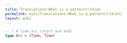 ```yaml
---
title: Translations:What is a pattern?/14/en
permalink: wiki/Translations:What_is_a_pattern?/14/en/
layout: wiki
---
```


``` Haskell
-- | A time arc (start and end)
type Arc = (Time, Time)
```
